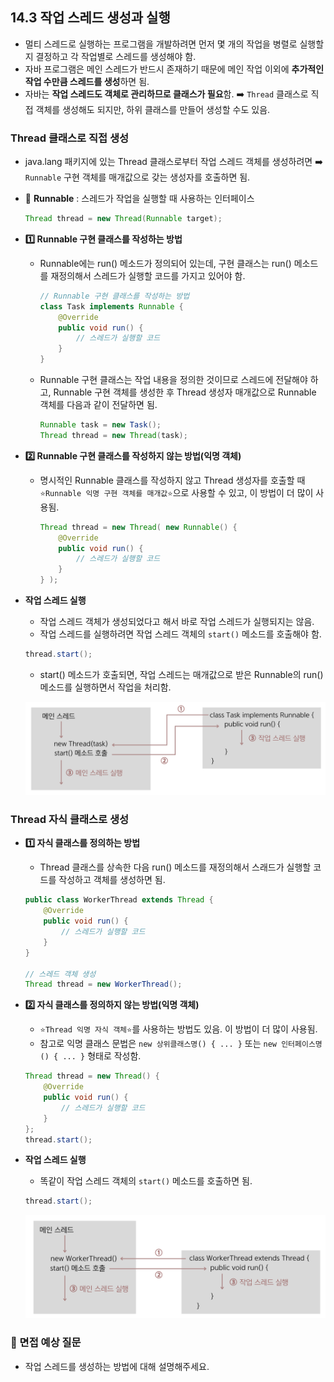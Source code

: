 ## 14.3 작업 스레드 생성과 실행
- 멀티 스레드로 실행하는 프로그램을 개발하려면 먼저 몇 개의 작업을 병렬로 실행할지 결정하고 각 작업별로 스레드를 생성해야 함.
- 자바 프로그램은 메인 스레드가 반드시 존재하기 때문에 메인 작업 이외에 **추가적인 작업 수만큼 스레드를 생성**하면 됨.
- 자바는 **작업 스레드도 객체로 관리하므로 클래스가 필요**함. ➡️ `Thread` 클래스로 직접 객체를 생성해도 되지만, 하위 클래스를 만들어 생성할 수도 있음.

### Thread 클래스로 직접 생성
- java.lang 패키지에 있는 Thread 클래스로부터 작업 스레드 객체를 생성하려면 ➡️ `Runnable` 구현 객체를 매개값으로 갖는 생성자를 호출하면 됨.
- 💠 **Runnable** : 스레드가 작업을 실행할 때 사용하는 인터페이스
  ```java
  Thread thread = new Thread(Runnable target);
  ```

- **1️⃣ Runnable 구현 클래스를 작성하는 방법**
  - Runnable에는 run() 메소드가 정의되어 있는데, 구현 클래스는 run() 메소드를 재정의해서 스레드가 실행할 코드를 가지고 있어야 함.
    ```java
    // Runnable 구현 클래스를 작성하는 방법
    class Task implements Runnable {
        @Override
        public void run() {
            // 스레드가 실행할 코드
        }
    }
    ```
  - Runnable 구현 클래스는 작업 내용을 정의한 것이므로 스레드에 전달해야 하고, Runnable 구현 객체를 생성한 후 Thread 생성자 매개값으로 Runnable
  객체를 다음과 같이 전달하면 됨.
    ```java
    Runnable task = new Task();
    Thread thread = new Thread(task);
    ```
    
- **2️⃣ Runnable 구현 클래스를 작성하지 않는 방법(익명 객체)**
  - 명시적인 Runnable 클래스를 작성하지 않고 Thread 생성자를 호출할 때 `⭐️Runnable 익명 구현 객체를 매개값⭐️`으로 사용할 수 있고, 이 방법이 더 많이 사용됨.
    ```java
    Thread thread = new Thread( new Runnable() {
        @Override
        public void run() {
            // 스레드가 실행할 코드
        }
    } );
    ```
    
- **작업 스레드 실행**
  - 작업 스레드 객체가 생성되었다고 해서 바로 작업 스레드가 실행되지는 않음.
  - 작업 스레드를 실행하려면 작업 스레드 객체의 `start()` 메소드를 호출해야 함.
  ```java
  thread.start();
  ```
  - start() 메소드가 호출되면, 작업 스레드는 매개값으로 받은 Runnable의 run() 메소드를 실행하면서 작업을 처리함.
  
  ![img.png](img/Thread구현.png)

### Thread 자식 클래스로 생성
- **1️⃣ 자식 클래스를 정의하는 방법**
  - Thread 클래스를 상속한 다음 run() 메소드를 재정의해서 스래드가 실행할 코드를 작성하고 객체를 생성하면 됨.
  ```java
  public class WorkerThread extends Thread {
      @Override
      public void run() {
          // 스레드가 실행할 코드
      }
  }

  // 스레드 객체 생성
  Thread thread = new WorkerThread();
  ```
  
- **2️⃣ 자식 클래스를 정의하지 않는 방법(익명 객체)**
  - `⭐️Thread 익명 자식 객체⭐️`를 사용하는 방법도 있음. 이 방법이 더 많이 사용됨.
  - 참고로 익명 클래스 문법은 `new 상위클래스명() { ... }` 또는 `new 인터페이스명() { ... }` 형태로 작성함.
  ```java
  Thread thread = new Thread() {
      @Override
      public void run() {
          // 스레드가 실행할 코드
      }
  };
  thread.start();
  ```

- **작업 스레드 실행**
  - 똑같이 작업 스레드 객체의 `start()` 메소드를 호출하면 됨.
  ```java
  thread.start();
  ```
  
  ![img.png](img/Thread자식구현.png)


### 🙋 면접 예상 질문
- 작업 스레드를 생성하는 방법에 대해 설명해주세요.